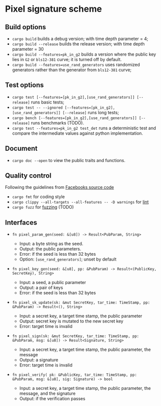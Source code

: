 # Pixel signature scheme

## Build options

* `cargo build` builds a debug version; with time depth parameter = 4;
* `cargo build --release` builds the release version; with time depth parameter = 30
* `cargo build --features=pk_in_g2` builds a version where the public key lies in `G2` or `bls12-381` curve; it is turned off by default.
* `cargo build --features=use_rand_generators` uses randomized generators rather than the generator from `bls12-381` curve;

## Test options
* `cargo test [--features=[pk_in_g2],[use_rand_generators]] [--release]` runs basic tests;
* `cargo test -- --ignored [--features=[pk_in_g2],[use_rand_generators]] [--release]` runs long tests;
* `cargo bench [--features=[pk_in_g2],[use_rand_generators]] [--release]` runs benchmarks (TODO).
* `cargo test --features=pk_in_g2 test_det` runs a deterministic test and compare the intermediate values against python implementation.

## Document
* `cargo doc --open` to view the public traits and functions.


## Quality control
Following the guidelines from [Facebooks source code](https://developers.libra.org/docs/community/coding-guidelines)
* `cargo fmt` for coding style
* `cargo clippy --all-targets --all-features -- -D warnings` for [lint](https://github.com/rust-lang/rust-clippy/blob/master/README.md)
* `cargo fuzz` for [fuzzing](https://rust-fuzz.github.io/book/introduction.html) (TODO)

## Interfaces


* `fn pixel_param_gen(seed: &[u8]) -> Result<PubParam, String>`
  * Input: a byte string as the seed.
  * Output: the public parameters.
  * Error: if the seed is less than 32 bytes
  * Option: `[use_rand_generators]`; unset by default

* `fn pixel_key_gen(seed: &[u8], pp: &PubParam) -> Result<(PublicKey, SecretKey), String>`  
  * Input: a seed, a public parameter
  * Output: a pair of keys
  * Error: if the seed is less than 32 bytes

<!--
* `fn pixel_get_pk(kp: &KeyPair) -> PublicKey`
  * Input: a key pair
  * Output: its public key

* `fn pixel_get_sk(kp: &KeyPair) -> SecretKey`
  * Input: a key pair
  * Output: its secret key
 -->

* `fn pixel_sk_update(sk: &mut SecretKey, tar_time: TimeStamp, pp: &PubParam) -> Result<(), String>`
  * Input: a secret key,  a target time stamp, the public parameter
  * Output: secret key is mutated to the new secret key
  * Error: target time is invalid

* `fn pixel_sign(sk: &mut SecretKey, tar_time: TimeStamp, pp: &PubParam, msg: &[u8]) -> Result<Signature, String>`
  * Input: a secret key, a target time stamp, the public parameter, the message
  * Output: a signature
  * Error: target time is invalid

* `fn pixel_verify( pk: &PublicKey, tar_time: TimeStamp, pp: &PubParam, msg: &[u8], sig: Signature) -> bool`
  * Input: a secret key, a target time stamp, the public parameter, the message, and the signature
  * Output: if the verification passes

